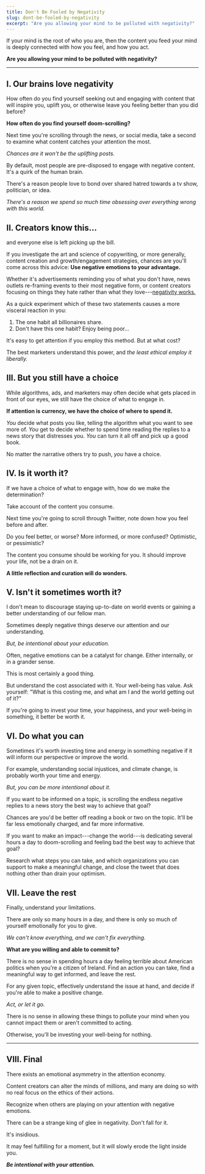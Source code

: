 ```yaml
---
title: Don't Be Fooled by Negativity
slug: dont-be-fooled-by-negativity
excerpt: "Are you allowing your mind to be polluted with negativity?"
---
```


If your mind is the root of who you are, then the content you feed your mind is deeply connected with how you feel, and how you act.

**Are you allowing your mind to be polluted with negativity?**

---

## I. Our brains love negativity

How often do you find yourself seeking out and engaging with content that will inspire you, uplift you, or otherwise leave you feeling better than you did before?

**How often do you find yourself doom-scrolling?**

Next time you're scrolling through the news, or social media, take a second to examine what content catches your attention the most.

*Chances are it won't be the uplifting posts.*

By default, most people are pre-disposed to engage with negative content. It's a quirk of the human brain.

There's a reason people love to bond over shared hatred towards a tv show, politician, or idea.

*There's a reason we spend so much time obsessing over everything wrong with this world.*


## II. Creators know this...

and everyone else is left picking up the bill.

If you investigate the art and science of copywriting, or more generally, content creation and growth/engagement strategies, chances are you'll come across this advice: **Use negative emotions to your advantage.**

Whether it's advertisements reminding you of what you don't have, news outlets re-framing events to their most negative form, or content creators focusing on things they hate rather than what they love---<u>negativity works.</u>

As a quick experiment which of these two statements causes a more visceral reaction in you:

1. The one habit all billionaires share.
2. Don't have this one habit? Enjoy being poor...

It's easy to get attention if you employ this method. But at what cost?

The best marketers understand this power, and *the least ethical employ it liberally.*


## III. But you still have a choice

While algorithms, ads, and marketers may often decide what gets placed in front of our eyes, we still have the choice of what to engage in.

**If attention is currency, we have the choice of where to spend it.**

*You* decide what posts you like, telling the algorithm what you want to see more of. *You* get to decide whether to spend time reading the replies to a news story that distresses you. *You* can turn it all off and pick up a good book.

No matter the narrative others try to push, *you* have a choice.


## IV. Is it worth it?

If we have a choice of what to engage with, how do we make the determination?

Take account of the content you consume.

Next time you're going to scroll through Twitter, note down how you feel before and after.

Do you feel better, or worse? More informed, or more confused? Optimistic, or pessimistic?

The content you consume should be working for you. It should improve your life, not be a drain on it.

**A little reflection and curation will do wonders.**


## V. Isn't it sometimes worth it?

I don't mean to discourage staying up-to-date on world events or gaining a better understanding of our fellow man.

Sometimes deeply negative things deserve our attention and our understanding.

*But, be intentional about your education.*

Often, negative emotions can be a catalyst for change. Either internally, or in a grander sense.

This is most certainly a good thing.

But understand the cost associated with it. Your well-being has value. Ask yourself: "What is this costing me, and what am I and the world getting out of it?"

If you're going to invest your time, your happiness, and your well-being in something, it better be worth it.


## VI. Do what you can

Sometimes it's worth investing time and energy in something negative if it will inform our perspective or improve the world.

For example, understanding social injustices, and climate change, is probably worth your time and energy.

*But, you can be more intentional about it.*

If you want to be informed on a topic, is scrolling the endless negative replies to a news story the best way to achieve that goal?

Chances are you'd be better off reading a book or two on the topic. It'll be far less emotionally charged, and far more informative.

If you want to make an impact---change the world---is dedicating several hours a day to doom-scrolling and feeling bad the best way to achieve that goal?

Research what steps you can take, and which organizations you can support to make a meaningful change, and close the tweet that does nothing other than drain your optimism.


## VII. Leave the rest

Finally, understand your limitations.

There are only so many hours in a day, and there is only so much of yourself emotionally for you to give.

*We can't know everything, and we can't fix everything.*

**What are you willing and able to commit to?**

There is no sense in spending hours a day feeling terrible about American politics when you're a citizen of Ireland. Find an action you can take, find a meaningful way to get informed, and leave the rest.

For any given topic, effectively understand the issue at hand, and decide if you're able to make a positive change.

*Act, or let it go.*

There is no sense in allowing these things to pollute your mind when you cannot impact them or aren't committed to acting.

Otherwise, you'll be investing your well-being for nothing.

---

## VIII. Final

There exists an emotional asymmetry in the attention economy.

Content creators can alter the minds of millions, and many are doing so with no real focus on the ethics of their actions.

Recognize when others are playing on your attention with negative emotions.

There can be a strange king of glee in negativity. Don't fall for it.

It's insidious.

It may feel fulfilling for a moment, but it will slowly erode the light inside you.

***Be intentional with your attention.***
